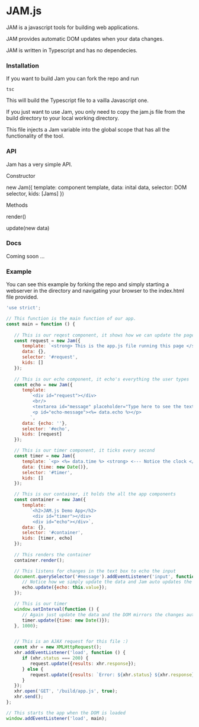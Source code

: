 # JAM.js

JAM is a javascript tools for building web applications.

JAM provides automatic DOM updates when your data changes.

JAM is written in Typescript and has no dependecies.

### Installation

If you want to build Jam you can fork the repo and run 

```
tsc
```

This will build the Typescript file to a vailla Javascript one. 

If you just want to use Jam, you only need to copy the jam.js 
file from the build directory to your local working directory.

This file injects a Jam variable into the global scope that has
all the functionality of the tool.

### API

Jam has a very simple API.

Constructor

new Jam({
   template: component template,
   data: inital data,
   selector: DOM selector,
   kids: [Jams]
})

Methods

render()

update(new data)

### Docs

Coming soon ...

### Example

You can see this example by forking the repo and simply starting a webserver in the directory and navigating your browser to the index.html file provided.

```javascript
'use strict';

// This function is the main function of our app.
const main = function () {
   
   // This is our reqest component, it shows how we can update the page with ajax
   const request = new Jam({
      template: `<strong> This is the app.js file running this page </strong> <br\> <%- data.results %>`,
      data: {},
      selector: '#request',
      kids: []
   });
   
   // This is our echo component, it echo's everything the user types
   const echo = new Jam({
      template:
         `<div id="request"></div>
          <br/>
          <textarea id="message" placeholder="Type here to see the text echo" rows="10" cols="50"></textarea>
          <p id="echo-message"><%= data.echo %></p>
         `,
      data: {echo: ''},
      selector: '#echo',
      kids: [request]
   });

   // This is our timer component, it ticks every second
   const timer = new Jam({
      template: `<p> <%= data.time %> <strong> <--- Notice the clock </strong> </p>`,
      data: {time: new Date()},
      selector: '#timer',
      kids: []
   });

   // This is our container, it holds the all the app components
   const container = new Jam({
      template:
         `<h2>JAM.js Demo App</h2>
          <div id="timer"></div>
          <div id="echo"></div>`,
      data: {},
      selector: '#container',
      kids: [timer, echo] 
   });
 
   // This renders the container
   container.render();

   // This listens for changes in the text box to echo the input
   document.querySelector('#message').addEventListener('input', function (evt) {
      // Notice how we simply update the data and Jam auto updates the DOM
      echo.update({echo: this.value});
   });

   // This is our timer
   window.setInterval(function () {
      // Again just update the data and the DOM mirrors the changes automatically
      timer.update({time: new Date()});
   }, 1000);


   // This is an AJAX request for this file :)
   const xhr = new XMLHttpRequest();
   xhr.addEventListener('load', function () {
      if (xhr.status === 200) {
         request.update({results: xhr.response});
      } else {
         request.update({results: `Error: ${xhr.status} ${xhr.response}`});
      }
   });
   xhr.open('GET', '/build/app.js', true);
   xhr.send();
};

// This starts the app when the DOM is loaded
window.addEventListener('load', main);
```
